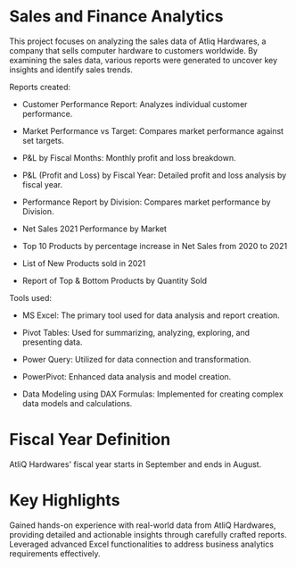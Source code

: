 # Sales and Finance Analytics

This project focuses on analyzing the sales data of Atliq Hardwares, a company that sells computer hardware to customers worldwide. By examining the sales data, various reports were generated to uncover key insights and identify sales trends.


Reports created:
- Customer Performance Report: Analyzes individual customer performance.

- Market Performance vs Target: Compares market performance against set targets.

- P&L by Fiscal Months: Monthly profit and loss breakdown.
  
- P&L (Profit and Loss) by Fiscal Year: Detailed profit and loss analysis by fiscal year.

- Performance Report by Division: Compares market performance by Division.

- Net Sales 2021 Performance by Market

- Top 10 Products by percentage increase in Net Sales from 2020 to 2021

- List of New Products sold in 2021

- Report of Top & Bottom Products by Quantity Sold


Tools used:

- MS Excel: The primary tool used for data analysis and report creation.

- Pivot Tables: Used for summarizing, analyzing, exploring, and presenting data.

- Power Query: Utilized for data connection and transformation.

- PowerPivot: Enhanced data analysis and model creation.

- Data Modeling using DAX Formulas: Implemented for creating complex data models and calculations.



# **Fiscal Year Definition**
AtliQ Hardwares' fiscal year starts in September and ends in August.

# **Key Highlights**
Gained hands-on experience with real-world data from AtliQ Hardwares, providing detailed and actionable insights through carefully crafted reports. Leveraged advanced Excel functionalities to address business analytics requirements effectively.

